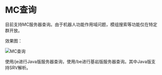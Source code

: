 # MC查询

目前支持MC服务器查询。由于机器人功能作用域问题，模组搜索等功能仅在特定群开放。

效果图：

![MC查询](https://api.flweb.cn/doc/image/mc.jpg)

使用/je进行Java版服务器查询，使用/be进行基岩版服务器查询。其中Java版支持SRV解析。